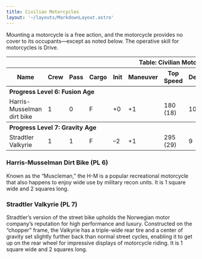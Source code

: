 ```yaml
---
title: Civilian Motorcycles
layout: '~/layouts/MarkdownLayout.astro'
---
```

Mounting a motorcycle is a free action, and the motorcycle provides no cover
to its occupants—except as noted below. The operative skill for motorcycles is
Drive.


<table> <tr><th colspan="13">Table: Civilian Motorcycles</th></tr> <tr><th>Name</th><th>Crew</th><th>Pass</th><th>Cargo</th><th>Init</th><th>Maneuver</th><th>Top Speed</th><th>Defense</th><th>Hard</th><th>Hit Points</th><th>Size</th><th>Purchase DC</th><th>Restriction</th></tr> <tr><th colspan="13" style="text-align: left">Progress Level 6: Fusion Age</th></tr> <tr><td>Harris-Musselman dirt bike </td><td>1</td><td>0</td><td>F</td><td>+0</td><td>+1</td><td>180 (18)</td><td>10</td><td>5</td><td>19</td><td>M</td><td>24</td><td>Lic (+1)</td></tr> <tr><th colspan="13" style="text-align: left">Progress Level 7: Gravity Age</th></tr> <tr><td>Stradtler Valkyrie </td><td>1</td><td>1</td><td>F</td><td>–2</td><td>+1</td><td>295 (29)</td><td>9</td><td>5</td><td>24</td><td>L</td><td>28</td><td>Lic (+1)</td></tr> </table>



### Harris-Musselman Dirt Bike (PL 6)

Known as the “Muscleman,” the H-M is a popular recreational motorcycle that
also happens to enjoy wide use by military recon units. It is 1 square wide
and 2 squares long.

### Stradtler Valkyrie (PL 7)

Stradtler’s version of the street bike upholds the Norwegian motor company’s
reputation for high performance and luxury. Constructed on the “chopper”
frame, the Valkyrie has a triple-wide rear tire and a center of gravity set
slightly further back than normal street cycles, enabling it to get up on the
rear wheel for impressive displays of motorcycle riding. It is 1 square wide
and 2 squares long.

